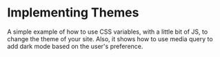 # Implementing Themes

A simple example of how to use CSS variables, with a little bit of JS, to change the theme of your site. 
Also, it shows how to use media query to add dark mode based on the user's preference. 